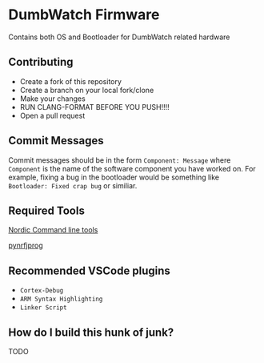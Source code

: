 # DumbWatch Firmware

Contains both OS and Bootloader for DumbWatch related hardware

## Contributing

- Create a fork of this repository
- Create a branch on your local fork/clone
- Make your changes
- RUN CLANG-FORMAT BEFORE YOU PUSH!!!!
- Open a pull request


## Commit Messages

Commit messages should be in the form `Component: Message` where `Component` is the name of the software component you have
worked on. For example, fixing a bug in the bootloader would be something like `Bootloader: Fixed crap bug` or similiar.

## Required Tools
[Nordic Command line tools](https://www.nordicsemi.com/Products/Development-tools/nRF-Command-Line-Tools/Download#infotabs)

[pynrfjprog](https://github.com/NordicSemiconductor/pynrfjprog)

## Recommended VSCode plugins
- `Cortex-Debug`
- `ARM Syntax Highlighting`
- `Linker Script`


## How do I build this hunk of junk?
TODO
